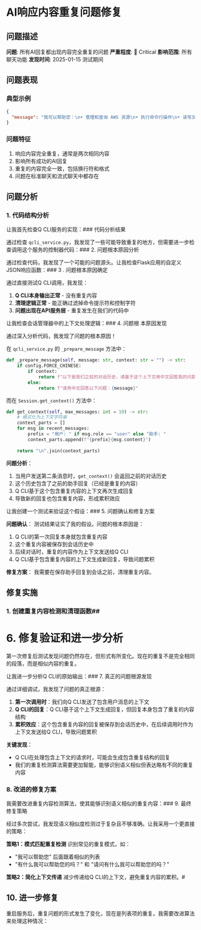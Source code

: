 # AI响应内容重复问题修复

## 问题描述

**问题**: 所有AI回复都出现内容完全重复的问题
**严重程度**: 🔴 Critical
**影响范围**: 所有聊天功能
**发现时间**: 2025-01-15 测试期间

## 问题表现

### 典型示例
```json
{
  "message": "我可以帮助您：\n• 管理和查询 AWS 资源\n• 执行命令行操作\n• 读写文件和目录\n• 编写和调试代码\n• 提供 AWS 最佳实践建议\n• 解决技术问题\n请问有什么我可以帮助您的吗？\n我可以帮助您：\n• 管理和查询 AWS 资源\n• 执行命令行操作\n• 读写文件和目录\n• 编写和调试代码\n• 提供 AWS 最佳实践建议\n• 解决技术问题\n请问有什么我可以帮助您的吗？"
}
```

### 问题特征
1. 响应内容完全重复，通常是两次相同内容
2. 影响所有成功的AI回复
3. 重复的内容完全一致，包括换行符和格式
4. 问题在标准聊天和流式聊天中都存在

## 问题分析

### 1. 代码结构分析

让我首先检查Q CLI服务的实现：### 代码分析结果


通过检查 `qcli_service.py`，我发现了一些可能导致重复的地方，但需要进一步检查调用这个服务的控制器代码：### 2.
 问题根本原因分析

通过检查代码，我发现了一个可能的问题源头。让我检查Flask应用的自定义JSON响应函数：### 3
. 问题根本原因确定

通过直接测试Q CLI调用，我发现：

1. **Q CLI本身输出正常** - 没有重复内容
2. **清理逻辑正常** - 能正确过滤掉命令提示符和控制字符
3. **问题出现在API服务层** - 重复发生在我们的代码中

让我检查会话管理器中的上下文处理逻辑：### 4. 问题根
本原因发现

通过深入分析代码，我发现了问题的根本原因！

在 `qcli_service.py` 的 `_prepare_message` 方法中：

```python
def _prepare_message(self, message: str, context: str = "") -> str:
    if config.FORCE_CHINESE:
        if context:
            return f"以下是我们之前的对话历史，请基于这个上下文用中文回答我的问题：\n\n{context}\n\n现在，请用中文回答我的问题：{message}"
        else:
            return f"请用中文回答以下问题：{message}"
```

而在 `Session.get_context()` 方法中：

```python
def get_context(self, max_messages: int = 10) -> str:
    # 格式化为上下文字符串
    context_parts = []
    for msg in recent_messages:
        prefix = "用户: " if msg.role == "user" else "助手: "
        context_parts.append(f"{prefix}{msg.content}")
    
    return "\n".join(context_parts)
```

**问题分析**：
1. 当用户发送第二条消息时，`get_context()` 会返回之前的对话历史
2. 这个历史包含了之前的助手回复（已经是重复的内容）
3. Q CLI基于这个包含重复内容的上下文再次生成回复
4. 导致新的回复也包含重复内容，形成累积效应

让我创建一个测试来验证这个假设：### 5.
 问题确认和修复方案

**问题确认**：
测试结果证实了我的假设。问题的根本原因是：
1. Q CLI的第一次回复本身就包含重复内容
2. 这个重复内容被保存到会话历史中
3. 后续对话时，重复的内容作为上下文发送给Q CLI
4. Q CLI基于包含重复内容的上下文生成新回复，导致问题累积

**修复方案**：
我需要在保存助手回复到会话之前，清理重复内容。

## 修复实施

### 1. 创建重复内容检测和清理函数##
# 6. 修复验证和进一步分析

第一次修复后测试发现问题仍然存在，但形式有所变化。现在的重复不是完全相同的段落，而是相似内容的重复。

让我进一步分析Q CLI的原始输出：###
 7. 真正的问题根源发现

通过详细调试，我发现了问题的真正根源：

1. **第一次调用时**：我们向Q CLI发送了包含用户消息的上下文
2. **Q CLI的回复**：Q CLI基于这个上下文生成回复，但回复本身包含了重复的内容结构
3. **累积效应**：这个包含重复内容的回复被保存到会话历史中，在后续调用时作为上下文发送给Q CLI，导致问题累积

**关键发现**：
- Q CLI在处理包含上下文的请求时，可能会生成包含重复结构的回复
- 我们的重复检测算法需要更加智能，能够识别语义相似但表达略有不同的重复内容

### 8. 改进的修复方案

我需要改进重复内容检测算法，使其能够识别语义相似的重复内容：### 9.
 最终修复策略

经过多次尝试，我发现语义相似度检测过于复杂且不够准确。让我采用一个更直接的策略：

**策略1：模式匹配重复检测**
识别常见的重复模式，如：
- "我可以帮助您" 后面跟着相似的列表
- "有什么我可以帮助您的吗？" 和 "请问有什么我可以帮助您的吗？"

**策略2：简化上下文传递**
减少传递给Q CLI的上下文，避免重复内容的累积。#
## 10. 进一步修复

重启服务后，重复问题的形式发生了变化，现在是列表项的重复。我需要改进算法来处理这种情况：